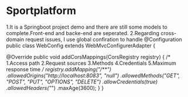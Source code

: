 # Sportplatform
1.It is a Springboot project demo and there are still some models to complete.Front-end and backe-end are seperated. 2.Regarding cross-domain request issues, I use global confiration to handle @Configuration public class WebConfig extends WebMvcConfigurerAdapter {

@Override
public void addCorsMappings(CorsRegistry registry) {
    /*
    1.Access path
    2.Request sources
    3.Methods
    4.Credentials
    5.Maximum response time
     */
    registry.addMapping("/**")
            .allowedOrigins("http://localhost:8083", "null")
            .allowedMethods("GET", "POST", "PUT", "OPTIONS", "DELETE")
            .allowCredentials(true)
            .allowedHeaders("*")
            .maxAge(3600);
}
}
